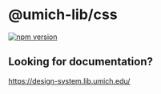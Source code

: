 # @umich-lib/css

[![npm version](https://badge.fury.io/js/%40umich-lib%2Fcss.svg)](https://www.npmjs.com/package/@umich-lib/css)

## Looking for documentation?

https://design-system.lib.umich.edu/
